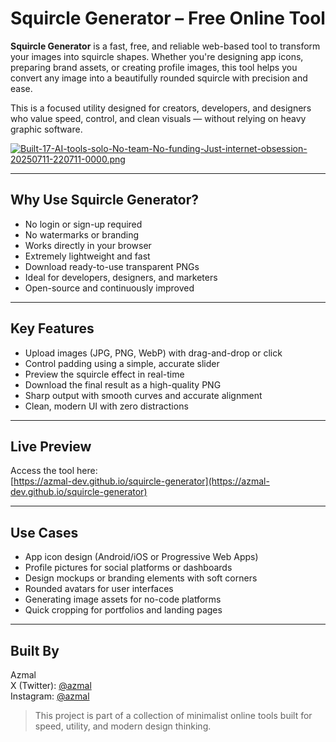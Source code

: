 # Squircle Generator – Free Online Tool
**Squircle Generator** is a fast, free, and reliable web-based tool to transform your images into squircle shapes. Whether you're designing app icons, preparing brand assets, or creating profile images, this tool helps you convert any image into a beautifully rounded squircle with precision and ease.

This is a focused utility designed for creators, developers, and designers who value speed, control, and clean visuals — without relying on heavy graphic software.

[![Built-17-AI-tools-solo-No-team-No-funding-Just-internet-obsession-20250711-220711-0000.png](https://i.postimg.cc/BQTSRx19/Built-17-AI-tools-solo-No-team-No-funding-Just-internet-obsession-20250711-220711-0000.png)](https://postimg.cc/kB5PbRcf)

---

## Why Use Squircle Generator?

- No login or sign-up required  
- No watermarks or branding  
- Works directly in your browser  
- Extremely lightweight and fast  
- Download ready-to-use transparent PNGs  
- Ideal for developers, designers, and marketers  
- Open-source and continuously improved  

---

## Key Features

- Upload images (JPG, PNG, WebP) with drag-and-drop or click  
- Control padding using a simple, accurate slider  
- Preview the squircle effect in real-time  
- Download the final result as a high-quality PNG  
- Sharp output with smooth curves and accurate alignment  
- Clean, modern UI with zero distractions  

---

## Live Preview

Access the tool here:  
[https://azmal-dev.github.io/squircle-generator](https://azmal-dev.github.io/squircle-generator)

---

## Use Cases

- App icon design (Android/iOS or Progressive Web Apps)  
- Profile pictures for social platforms or dashboards  
- Design mockups or branding elements with soft corners  
- Rounded avatars for user interfaces  
- Generating image assets for no-code platforms  
- Quick cropping for portfolios and landing pages  

---

## Built By

Azmal  
X (Twitter): [@azmal](https://x.com/azmal_me)  
Instagram: [@azmal](https://www.instagram.com/azmal.me)

> This project is part of a collection of minimalist online tools built for speed, utility, and modern design thinking.
